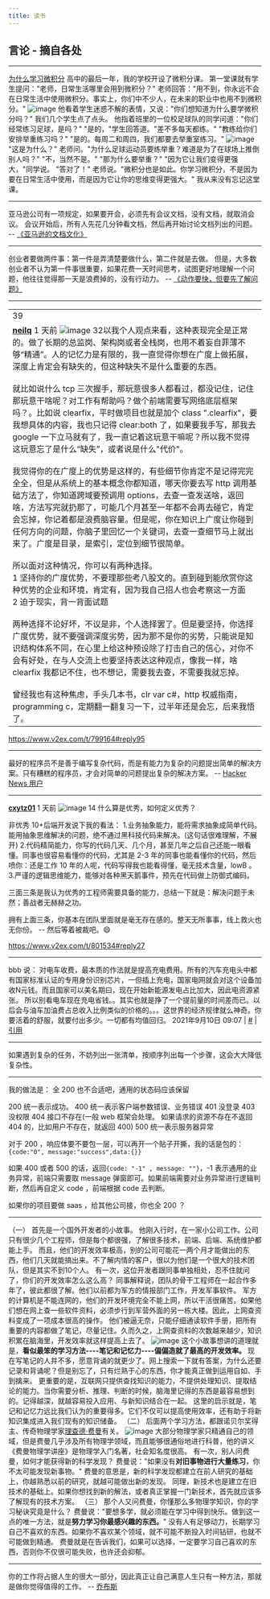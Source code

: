 ```yaml
---
title: 读书
---
```


## 言论 - 摘自各处

----

[为什么学习微积分](https://flavoracle.tumblr.com/post/167150535757/its-sad-how-much-of-what-is-taught-in-school-is)
高中的最后一年，我的学校开设了微积分课。
第一堂课就有学生提问："老师，日常生活哪里会用到微积分？"
老师回答："用不到，你永远不会在日常生活中使用微积分。事实上，你们中不少人，在未来的职业中也用不到微积分。"
![image](https://cdn.beekka.com/blogimg/asset/202303/bg2023032912.webp)
他看着学生迷惑不解的表情，又说："你们想知道为什么要学微积分吗？"
我们几个学生点了点头。
他指着班里的一位校足球队的同学问道："你们经常练习足球，是吗？"
"是的，"学生回答道。"差不多每天都练。"
"教练给你们安排举重练习吗？"
"是的。每周二和周四，我们都要去举重室练习。"
![image](https://cdn.beekka.com/blogimg/asset/202303/bg2023032913.webp)
"这是为什么？" 老师问。"为什么足球运动员要练举重？难道是为了在球场上推倒别人吗？"
"不，当然不是。"
"那为什么要举重？"
"因为它让我们变得更强大，"同学说。
"答对了！" 老师说。"微积分也是如此。你学习微积分，不是因为要在日常生活中使用，而是因为它让你的思维变得更强大。"
我从来没有忘记这堂课。

----
亚马逊公司有一项规定，如果要开会，必须先有会议文档，没有文档，就取消会议。
会议开始后，所有人先花几分钟看文档，然后再开始讨论文档列出的问题。
-- [《亚马逊的文档文化》](https://www.justingarrison.com/blog/2021-03-15-the-document-culture-of-amazon/)

----
创业者要做两件事：第一件是弄清楚要做什么，第二件就是去做。
但是，大多数创业者不认为第一件事很重要，如果花费一天时间思考，试图更好地理解一个问题，他往往觉得那一天是浪费掉的，没有行动力。
-- [《动作要快，但要先了解问题》](https://jacobobryant.com/blog/understand/)

----
<!-- TODO:表格不能加br -->
| |
|:--|
|39<br />
**[neilq](https://www.v2ex.com/member/neilq)**   1 天前   ![image](https://www.v2ex.com/static/img/heart_neue_red.png?v=16ec2dd0a880be6edda1e4a2e35754b3) 32以我个人观点来看，这种表现完全是正常的。做了长期的总监岗、架构岗或者全栈岗，也用不着妄自菲薄不够“精通”。人的记忆力是有限的，我一直觉得你想在广度上做拓展，深度上肯定会有缺失的，但这种缺失不是什么重要的东西。<br /><br />就比如说什么 tcp 三次握手，那玩意很多人都看过，都没记住，记住那玩意干啥呢？对工作有帮助吗？做个前端需要写网络底层框架吗？。比如说 clearfix，平时做项目也就是加个 class ".clearfix"，要我想具体的内容，我也只记得 clear:both 了，如果要我手写，那我去 google 一下立马就有了，我一直记着这玩意干嘛呢？所以我不觉得这玩意忘了是什么“缺失”，或者说是什么"代价"。<br /><br />我觉得你的在广度上的优势是这样的，有些细节你肯定不是记得完完全全，但是从系统上的基本概念你都知道，哪天你要去写 http 调用基础方法了，你知道跨域要预调用 options，去查一查发送啥，返回啥，方法写完就扔那了，可能几个月甚至一年都不会再去碰它，肯定会忘掉，你记着都是浪费脑容量。但是呢，你在知识上广度让你碰到任何方向的问题，你脑子里回忆一个关键词，去查一查细节马上就出来了。广度是目录，是索引，定位到细节很简单。<br /><br />所以面对这种情况，你可以有两种选择。<br />1 坚持你的广度优势，不要理那些考八股文的。直到碰到能欣赏你这种优势的企业和环境，肯定有，因为我自己招人也会考察这一方面<br />2 迫于现实，背一背面试题<br /><br />两种选择不论好坏，不议是非，个人选择罢了。但是要坚持，你选择广度优势，就不要强调深度劣势，因为那不是你的劣势，只能说是知识结构体系不同，在心里上给这种预设除了打击自己的信心，对你不会有好处，在与人交流上也要坚持表达这种观点，像我一样，啥 clearfix 我都记不住，也不想记，需要我去查，不需要我就忘掉。<br /><br />曾经我也有这种焦虑，手头几本书，clr var c#，http 权威指南，programming c，定期翻一翻复习一下，过半年还是会忘，后来我悟了。 |

https://www.v2ex.com/t/799164#reply95

----

最好的程序员不是善于编写复杂代码，而是有能力为复杂的问题提出简单的解决方案。只有糟糕的程序员，才会对简单的问题提出复杂的解决方案。
-- [Hacker News 用户](https://news.ycombinator.com/item?id=28072652)

----
**[cxytz01](https://www.v2ex.com/member/cxytz01)**   1 天前   ![image](https://www.v2ex.com/static/img/heart_neue_red.png?v=16ec2dd0a880be6edda1e4a2e35754b3) 14
什么算是优秀，如何定义优秀？

非优秀 10+后端开发说下我的看法：
1.业务抽象能力，能将需求抽象成简单代码。能用抽象思维解决的问题，绝不通过黑科技代码来解决。(这句话很难理解，不展开)
2.代码精简能力，你写的代码几天、几个月，甚至几年之后自己还能一眼看懂。同事也很容易看懂你的代码，尤其是 2-3 年的同事也能看懂你的代码，然后喷你：还是工作 10 年的人呢，代码写得我也能看得懂，毫无技术含量，lowB 。
3.严谨的逻辑思维能力，能够对各种黑天鹅事件，预先在代码做上防御式编码。

三面三条是我认为优秀的工程师需要具备的能力，总结一下就是：解决问题于未然；善战者无赫赫之功。

拥有上面三条，你基本在团队里面就是毫无存在感的。整天无所事事，线上救火也无你份。 -- 然后等着被裁吧。😄

https://www.v2ex.com/t/801534#reply27

----
bbb 说：
对电车收费，最本质的作法就是提高充电费用。所有的汽车充电头中都有国家标准认证的专用身份识别芯片，一但插上充电，国家电网就会对这个设备加收N元钱。而且国家可以美名期曰，现在开始新能源发电占比加大，因此电资源紧张。
所以别看电车现在充电省钱。。其实也就是挣了一个提前量的时间差而已。以后会与油车加油费占总收入比例类似的价格的。。。这世界的经济规律就么神奇。你要活着的舒服，就要付出多少。一切都有均值回归。
2021年9月10日 09:07 | [#](https://www.ruanyifeng.com/blog/2021/09/weekly-issue-175.html#comment-429424) | [引用](https://www.ruanyifeng.com/blog/2021/09/weekly-issue-175.html#comment-text)

----
如果遇到复杂的任务，不妨列出一张清单，按顺序列出每一个步骤，这会大大降低复杂性。

----
我的做法是：
全 200 也不合适吧，通用的状态码应该保留

200 统一表示成功。
400 统一表示客户端参数错误、业务错误
401 没登录
403 没权限
404 接口不存在(一般 web 框架会处理。 如果请求的资源不存在不返回 404 的，比如用户不存在，就返回 400)
500 统一表示服务器异常

对于 200 ，响应体要不要包一层，可以再开一个贴子开撕，我的话是包的：`{code:"0", message:"success",data:{}}`

如果 400 或者 500 的话，返回`{code: "-1" , message: ""}`，-1 表示通用的业务异常，前端只需要取 message 弹窗即可。如果前端需要对业务异常进行逻辑判断，然后再自定义 code ，前端根据 code 去判断。

如果你的项目要做 saas ，给其他公司接，你也全 200 ？

----
（一）
首先是一个国外开发者的小故事。
他刚入行时，在一家小公司工作。公司只有很少几个工程师，但是每个都很强，了解很多技术，前端、后端、系统维护都能上手。
而且，他们的开发效率极高，别的公司可能花一两个月才能做出的东西，他们几天就能搞出来。不了解内情的客户，很以为他们是一个很大的技术团队，但是其实不到10个人。
有一次，这位开发者跟同事单独相处，忍不住就问了，你们的开发效率怎么这么高？
同事解释说，团队的骨干工程师在一起合作多年了，彼此都很了解。他们以前都为军方的情报部门工作，开发军事软件。
军方的计算机是不能连网的，他们的开发环境完全不能上网，所以干活很痛苦。如果他们想在网上查一些软件资料，必须步行到军营外面的另一栋大楼。因此，上网查资料变成了一项成本很高的操作。
他们被逼无奈，只能仔细通读软件手册，把所有重要的内容都做了笔记，尽量记住。久而久之，上网查资料的次数越来越少，知识积累在脑海里，开发效率就这样提高上去了。
![image](https://cdn.beekka.com/blogimg/asset/220204/bg2022040613.webp)
这个小故事想讲的道理就是，**看似最笨的学习方法----笔记和记忆力----偏偏造就了最高的开发效率。**
现在写笔记的人并不多，愿意背诵的就更少了。网上搜索一下就有答案，为什么还要记录和背诵呢？但是别忘了，只有烂熟于心的东西，你才能真正做到运用自如、手到擒来。
更重要的是，互联网只提供查找知识的能力，不提供处理知识、提取结论的能力。当你需要分析、推理、判断的时候，脑海里记得的东西是最容易想到的。记得越深，就越容易投入应用、与新知识结合在一起。
这里的启示就是，笔记和记忆力远比我们认为的重要得多。它们不仅可以提高使用效率，还有助于将新知识集成进入我们现有的知识储备。
（二）
后面两个学习方法，都跟诺贝尔奖得主、传奇物理学家[理查德·费曼](https://piggsboson.medium.com/5-powerful-study-tips-from-richard-feynman-f7a94dbb35fd)有关。
![image](https://cdn.beekka.com/blogimg/asset/220204/bg2022040403.webp)
大部分物理学家只精通自己的领域，但是费曼几乎涉及所有物理学领域，而且能够很通俗地进行科普，他的讲义《费曼物理学讲座》是物理学入门名著，社会知名度很高。
有一次，别人问费曼，如何才能获得新的科学发现？
费曼说："如果没有**对旧事物进行大量练习**，你不太可能发现新事物。"
费曼的意思是，新的科学发现都建立在前人研究的基础上，你越熟悉以前的研究，就越可能做出新的发现。
同理，新技术也是建立在旧技术的基础上。如果你想找到新的解法，或者真正掌握一门新技术，首先就应该多了解现有的技术方案。
（三）
那个人又问费曼，你懂那么多物理学知识，你的学习秘诀究竟是什么？
费曼说："要想多学，就必须能在学习中得到快乐。做到这一点的唯一方法，就是**努力学习你最感兴趣的东西。**"
没有人有足够动力，长期学习自己不喜欢的东西。如果你不喜欢某个领域，就不可能不断投入时间钻研，也就不可能做到精通。
费曼就是在告诉我们，如果可以选择，一定要学习自己喜欢的东西，否则你不仅很可能失败，也许还会抑郁。

----

你的工作将占据人生的很大一部分，因此真正让自己满意人生只有一种方法，那就是做你觉得值得的工作。
-- [乔布斯](https://www.brainyquote.com/quotes/steve_jobs_416859)
